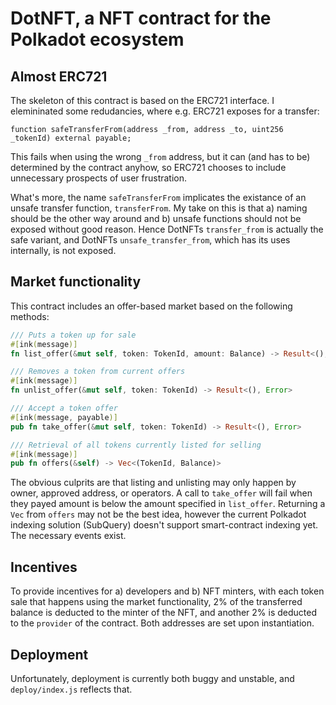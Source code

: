 # DotNFT, a NFT contract for the Polkadot ecosystem

## Almost ERC721

The skeleton of this contract is based on the ERC721 interface. I elemininated
some redudancies, where e.g. ERC721 exposes for a transfer:

```sol
function safeTransferFrom(address _from, address _to, uint256 _tokenId) external payable;
```

This fails when using the wrong `_from` address, but it can (and has to be)
determined by the contract anyhow, so ERC721 chooses to include unnecessary
prospects of user frustration.

What's more, the name `safeTransferFrom` implicates the existance of an unsafe
transfer function, `transferFrom`. My take on this is that a) naming should be
the other way around and b) unsafe functions should not be exposed without good
reason. Hence DotNFTs `transfer_from` is actually the safe variant, and DotNFTs
`unsafe_transfer_from`, which has its uses internally, is not exposed.

## Market functionality

This contract includes an offer-based market based on the following methods:

```rs
/// Puts a token up for sale
#[ink(message)]
fn list_offer(&mut self, token: TokenId, amount: Balance) -> Result<(), Error>

/// Removes a token from current offers
#[ink(message)]
fn unlist_offer(&mut self, token: TokenId) -> Result<(), Error>

/// Accept a token offer
#[ink(message, payable)]
pub fn take_offer(&mut self, token: TokenId) -> Result<(), Error>

/// Retrieval of all tokens currently listed for selling
#[ink(message)]
pub fn offers(&self) -> Vec<(TokenId, Balance)>
```

The obvious culprits are that listing and unlisting may only happen by owner,
approved address, or operators. A call to `take_offer` will fail when they payed
amount is below the amount specified in `list_offer`. Returning a `Vec` from
`offers` may not be the best idea, however the current Polkadot indexing
solution (SubQuery) doesn't support smart-contract indexing yet. The necessary
events exist.

## Incentives

To provide incentives for a) developers and b) NFT minters, with each token sale
that happens using the market functionality, 2% of the transferred balance is
deducted to the minter of the NFT, and another 2% is deducted to the `provider`
of the contract. Both addresses are set upon instantiation.

## Deployment

Unfortunately, deployment is currently both buggy and unstable, and
`deploy/index.js` reflects that.
